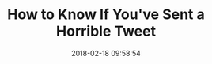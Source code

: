 ---
date: 2018-02-18 09:58:54
link:
  source: pocket
  source_url: https://getpocket.com
  text: How to Know If You've Sent a Horrible Tweet
  url: https://www.esquire.com/news-politics/news/a54440/twitter-ratio-reply/
slug: how-to-know-if-you-ve-sent-a-horrible-tweet
source: pocket
title: How to Know If You've Sent a Horrible Tweet
---